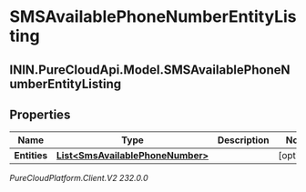 # SMSAvailablePhoneNumberEntityListing

## ININ.PureCloudApi.Model.SMSAvailablePhoneNumberEntityListing

## Properties

|Name | Type | Description | Notes|
|------------ | ------------- | ------------- | -------------|
| **Entities** | [**List&lt;SmsAvailablePhoneNumber&gt;**](SmsAvailablePhoneNumber) |  | [optional] |



_PureCloudPlatform.Client.V2 232.0.0_
